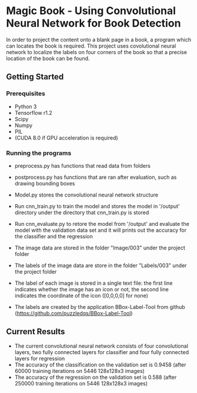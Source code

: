 # Magic Book - Using Convolutional Neural Network for Book Detection

In order to project the content onto a blank page in a book, a program which can locates the book is required. 
This project uses covolutional neural network to localize the labels on four corners of the book so that a precise location of the book can be found.




## Getting Started

### Prerequisites

* Python 3
* Tensorflow r1.2
* Scipy
* Numpy
* PIL
* (CUDA 8.0 if GPU acceleration is required)


### Running the programs

* preprocess.py has functions that read data from folders
* postprocess.py has functions that are ran after evaluation, such as drawing bounding boxes
* Model.py stores the convolutional neural network structure
* Run cnn_train.py to train the model and stores the model in '/output' directory under the directory that cnn_train.py is stored
* Run cnn_evaluate.py to retore the model from '/output' and evaluate the model with the validation data set and it will prints out the accuracy for the classifier and the regression

* The image data are stored in the folder "Image/003" under the project folder
* The labels of the image data are store in the folder "Labels/003" under the project folder
* The label of each image is stored in a single text file: the first line indicates whether the image has an icon or not, the second line indicates the coordinate of the icon ([0,0,0,0] for none)
* The labels are created by the application BBox-Label-Tool from github (https://github.com/puzzledqs/BBox-Label-Tool)

## Current Results

* The current convolutional neural network consists of four convolutional layers, two fully connected layers for classifier and four fully connected layers for regression
* The accuracy of the classification on the validation set is 0.9458 (after 60000 training iterations on 5446 128x128x3 images)
* The accuracy of the regression on the validation set is 0.588 (after 250000 training iterations on 5446 128x128x3 images)




